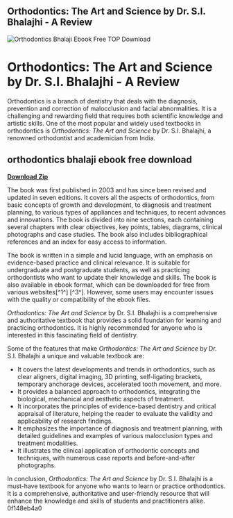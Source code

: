 ## Orthodontics: The Art and Science by Dr. S.I. Bhalajhi - A Review

 
![Orthodontics Bhalaji Ebook Free _TOP_ Download](https://image.jimcdn.com/app/cms/image/transf/none/path/sa4b0177642ac73a2/image/i64312333a802c148/version/1457075264/image.jpg)

 
# Orthodontics: The Art and Science by Dr. S.I. Bhalajhi - A Review
 
Orthodontics is a branch of dentistry that deals with the diagnosis, prevention and correction of malocclusion and facial abnormalities. It is a challenging and rewarding field that requires both scientific knowledge and artistic skills. One of the most popular and widely used textbooks in orthodontics is *Orthodontics: The Art and Science* by Dr. S.I. Bhalajhi, a renowned orthodontist and academician from India.
 
## orthodontics bhalaji ebook free download


[**Download Zip**](https://www.google.com/url?q=https%3A%2F%2Furluso.com%2F2tM9g1&sa=D&sntz=1&usg=AOvVaw2So0A2J4Pcd53KOoS_2Wqb)

 
The book was first published in 2003 and has since been revised and updated in seven editions. It covers all the aspects of orthodontics, from basic concepts of growth and development, to diagnosis and treatment planning, to various types of appliances and techniques, to recent advances and innovations. The book is divided into nine sections, each containing several chapters with clear objectives, key points, tables, diagrams, clinical photographs and case studies. The book also includes bibliographical references and an index for easy access to information.
 
The book is written in a simple and lucid language, with an emphasis on evidence-based practice and clinical relevance. It is suitable for undergraduate and postgraduate students, as well as practicing orthodontists who want to update their knowledge and skills. The book is also available in ebook format, which can be downloaded for free from various websites[^1^] [^3^]. However, some users may encounter issues with the quality or compatibility of the ebook files.
 
*Orthodontics: The Art and Science* by Dr. S.I. Bhalajhi is a comprehensive and authoritative textbook that provides a solid foundation for learning and practicing orthodontics. It is highly recommended for anyone who is interested in this fascinating field of dentistry.

Some of the features that make *Orthodontics: The Art and Science* by Dr. S.I. Bhalajhi a unique and valuable textbook are:
 
- It covers the latest developments and trends in orthodontics, such as clear aligners, digital imaging, 3D printing, self-ligating brackets, temporary anchorage devices, accelerated tooth movement, and more.
- It provides a balanced approach to orthodontics, integrating the biological, mechanical and aesthetic aspects of treatment.
- It incorporates the principles of evidence-based dentistry and critical appraisal of literature, helping the reader to evaluate the validity and applicability of research findings.
- It emphasizes the importance of diagnosis and treatment planning, with detailed guidelines and examples of various malocclusion types and treatment modalities.
- It illustrates the clinical application of orthodontic concepts and techniques, with numerous case reports and before-and-after photographs.

In conclusion, *Orthodontics: The Art and Science* by Dr. S.I. Bhalajhi is a must-have textbook for anyone who wants to learn or practice orthodontics. It is a comprehensive, authoritative and user-friendly resource that will enhance the knowledge and skills of students and practitioners alike.
 0f148eb4a0

